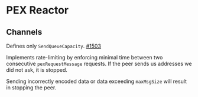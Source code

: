 # PEX Reactor

## Channels

Defines only `SendQueueCapacity`. [#1503](https://github.com/evdatsion/aphelion-dpos-bft/issues/1503)

Implements rate-limiting by enforcing minimal time between two consecutive
`pexRequestMessage` requests. If the peer sends us addresses we did not ask,
it is stopped.

Sending incorrectly encoded data or data exceeding `maxMsgSize` will result
in stopping the peer.
